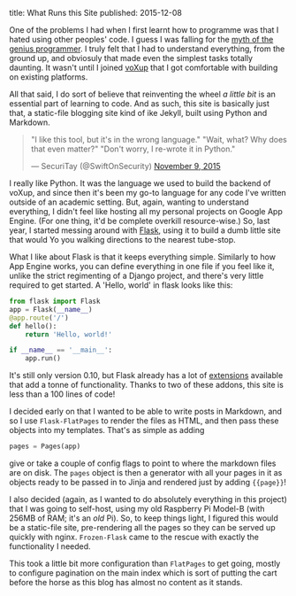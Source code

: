 title: What Runs this Site
published: 2015-12-08

One of the problems I had when I first learnt how to programme was that I hated using other peoples' code. I guess I was falling for the [myth of the genius programmer](http://www.youtube.com/watch?v=0SARbwvhupQ). I truly felt that I had to understand everything, from the ground up, and obviosuly that made even the simplest tasks totally daunting. It wasn't until I joined [voXup](https://voXup.co.uk) that I got comfortable with building on existing platforms.

All that said, I do sort of believe that reinventing the wheel *a little bit* is an essential part of learning to code. And as such, this site is basically just that, a static-file blogging site kind of ike Jekyll, built using Python and Markdown.

<blockquote class="twitter-tweet" lang="en"><p lang="en" dir="ltr">&quot;I like this tool, but it&#39;s in the wrong language.&quot;&#10;&quot;Wait, what? Why does that even matter?&quot;&#10;&quot;Don&#39;t worry, I re-wrote it in Python.&quot;</p>&mdash; SecuriTay (@SwiftOnSecurity) <a href="https://twitter.com/SwiftOnSecurity/status/663574885671702530">November 9, 2015</a></blockquote>
<script async src="//platform.twitter.com/widgets.js" charset="utf-8"></script>

I really like Python. It was the language we used to build the backend of voXup, and since then it's been my go-to language for any code I've written outside of an academic setting. But, again, wanting to understand everything, I didn't feel like hosting all my personal projects on Google App Engine. (For one thing, it'd be complete overkill resource-wise.) So, last year, I started messing around with [Flask](https://flask.pocoo.org), using it to build a dumb little site that would Yo you walking directions to the nearest tube-stop.

What I like about Flask is that it keeps everything simple. Similarly to how App Engine works, you can define everything in one file if you feel like it, unlike the strict regimenting of a Django project, and there's very little required to get started. A 'Hello, world' in flask looks like this:
```python
from flask import Flask
app = Flask(__name__)
@app.route('/')
def hello():
    return 'Hello, world!'

if __name__ == '__main__':
    app.run()
```

It's still only version 0.10, but Flask already has a lot of [extensions](http://flask.pocoo.org/extensions/) available that add a tonne of functionality. Thanks to two of these addons, this site is less than a 100 lines of code!

I decided early on that I wanted to be able to write posts in Markdown, and so I use `Flask-FlatPages` to render the files as HTML, and then pass these objects into my templates. That's as simple as adding
```python
pages = Pages(app)
```
give or take a couple of config flags to point to where the markdown files are on disk. The `pages` object is then a generator with all your pages in it as objects ready to be passed in to Jinja and rendered just by adding `{{page}}`!

I also decided (again, as I wanted to do absolutely everything in this project) that I was going to self-host, using my old Raspberry Pi Model-B (with 256MB of RAM; it's an *old* Pi). So, to keep things light, I figured this would be a static-file site, pre-rendering all the pages so they can be served up quickly with nginx. `Frozen-Flask` came to the rescue with exactly the functionality I needed.

This took a little bit more configuration than `FlatPages` to get going, mostly to configure pagination on the main index which is sort of putting the cart before the horse as this blog has almost no content as it stands. 